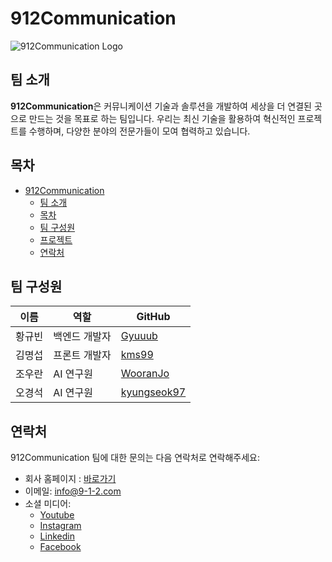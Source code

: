 # 912Communication

![912Communication Logo](url/to/team/logo.png)

## 팀 소개

**912Communication**은 커뮤니케이션 기술과 솔루션을 개발하여 세상을 더 연결된 곳으로 만드는 것을 목표로 하는 팀입니다. 우리는 최신 기술을 활용하여 혁신적인 프로젝트를 수행하며, 다양한 분야의 전문가들이 모여 협력하고 있습니다.

## 목차

- [912Communication](#912communication)
  - [팀 소개](#팀-소개)
  - [목차](#목차)
  - [팀 구성원](#팀-구성원)
  - [프로젝트](#프로젝트)
  - [연락처](#연락처)

## 팀 구성원

| 이름         | 역할            | GitHub                                            |
|--------------|-----------------|---------------------------------------------------|
| 황규빈       | 백엔드 개발자         | [Gyuuub](https://github.com/Gyuub)     |
| 김명섭       | 프론트 개발자         | [kms99](https://github.com/kms99)     |
| 조우란       | AI 연구원         | [WooranJo](https://github.com/WooranJo)     |
| 오경석       | AI 연구원         | [kyungseok97](https://github.com/kyungseok97)     |

## 연락처

912Communication 팀에 대한 문의는 다음 연락처로 연락해주세요:

- 회사 홈페이지 : [바로가기](https://9-1-2.com/)
- 이메일: info@9-1-2.com
- 소셜 미디어:
  - [Youtube](https://www.youtube.com/channel/UCwLq97QhjdEqTM5VbQy6Acg)
  - [Instagram](https://www.instagram.com/912communication/)
  - [Linkedin](https://www.linkedin.com/company/912comm/posts/?feedView=all)
  - [Facebook](https://www.facebook.com/912comm?locale=ko_KR)
